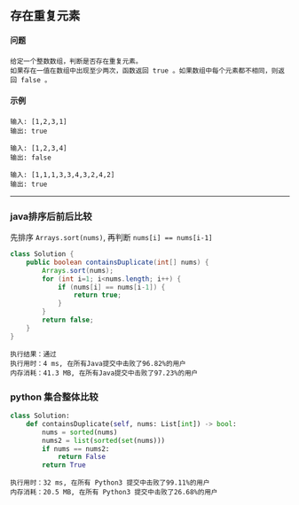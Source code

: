 ## 存在重复元素

#### 问题
```
给定一个整数数组，判断是否存在重复元素。
如果存在一值在数组中出现至少两次，函数返回 true 。如果数组中每个元素都不相同，则返回 false 。
```
#### 示例
```
输入: [1,2,3,1]
输出: true

输入: [1,2,3,4]
输出: false

输入: [1,1,1,3,3,4,3,2,4,2]
输出: true
```

***
### java排序后前后比较
先排序 `Arrays.sort(nums)`, 再判断 `nums[i] == nums[i-1]`
```java
class Solution {
    public boolean containsDuplicate(int[] nums) {
        Arrays.sort(nums);
        for (int i=1; i<nums.length; i++) {
            if (nums[i] == nums[i-1]) {
                return true;
            }
        }
        return false;
    }
}
```

```
执行结果：通过
执行用时：4 ms, 在所有Java提交中击败了96.82%的用户
内存消耗：41.3 MB, 在所有Java提交中击败了97.23%的用户
```
### python 集合整体比较
```python
class Solution:
    def containsDuplicate(self, nums: List[int]) -> bool:
        nums = sorted(nums)
        nums2 = list(sorted(set(nums)))
        if nums == nums2:
            return False
        return True
```

```
执行用时：32 ms, 在所有 Python3 提交中击败了99.11%的用户
内存消耗：20.5 MB, 在所有 Python3 提交中击败了26.68%的用户
```

